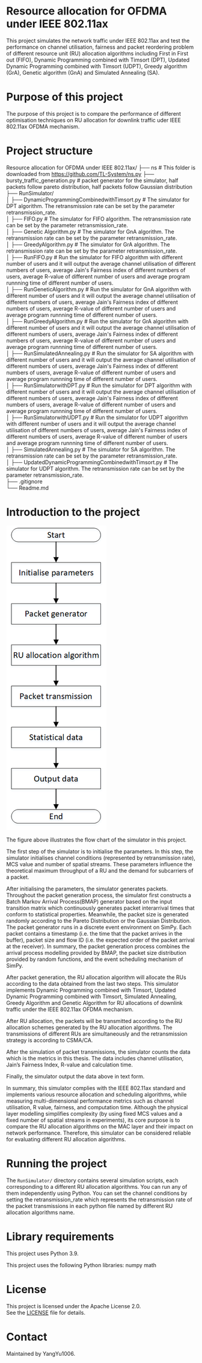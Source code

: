 # Resource allocation for OFDMA under IEEE 802.11ax

This project simulates the network traffic under IEEE 802.11ax and test the performance on channel utilisation, fairness and packet reordering problem of different resource unit (RU) allocation algorithms including First in First out (FIFO), Dynamic Programming combined with Timsort (DPT), Updated Dynamic Programming combined with Timsort (UDPT), Greedy algorithm (GrA), Genetic algorithm (GnA) and Simulated Annealing (SA).

# Purpose of this project

The purpose of this project is to compare the performance of different optimisation techniques on RU allocation for downlink traffic uder IEEE 802.11ax OFDMA mechanism.

# Project structure
Resource allocation for OFDMA under IEEE 802.11ax/
├── ns # This folder is downloaded from https://github.com/TL-System/ns.py
├── bursty_traffic_generation.py  # packet generator for the simulator, half packets follow pareto distribution, half packets follow Gaussian distribution
├── RunSimulator/  
│   ├── DynamicProgrammingCombinedwithTimsort.py  # The simulator for DPT algorithm. The retransmission rate can be set by the parameter retransmission_rate.  
│   ├── FIFO.py  # The simulator for FIFO algorithm. The retransmission rate can be set by the parameter retransmission_rate.  
│   ├── Genetic Algorithm.py # The simulator for GnA algorithm. The retransmission rate can be set by the parameter retransmission_rate.  
│   ├── GreedyAlgorithm.py  # The simulator for GrA algorithm. The retransmission rate can be set by the parameter retransmission_rate.  
│   ├── RunFIFO.py  # Run the simulator for FIFO algorithm with different number of users and it will output the average channel utilisation of different numbers of users, average Jain's Fairness index of different numbers of users, average R-value of different number of users and average program runnning time of different number of users.  
│   ├── RunGeneticAlgorithm.py  # Run the simulator for GnA algorithm with different number of users and it will output the average channel utilisation of different numbers of users, average Jain's Fairness index of different numbers of users, average R-value of different number of users and average program runnning time of different number of users.  
│   ├── RunGreedyAlgorithm.py  # Run the simulator for GrA algorithm with different number of users and it will output the average channel utilisation of different numbers of users, average Jain's Fairness index of different numbers of users, average R-value of different number of users and average program runnning time of different number of users.  
│   ├── RunSimulatedAnnealing.py  # Run the simulator for SA algorithm with different number of users and it will output the average channel utilisation of different numbers of users, average Jain's Fairness index of different numbers of users, average R-value of different number of users and average program runnning time of different number of users.  
│   ├── RunSimulatorwithDPT.py  # Run the simulator for DPT algorithm with different number of users and it will output the average channel utilisation of different numbers of users, average Jain's Fairness index of different numbers of users, average R-value of different number of users and average program runnning time of different number of users.  
│   ├── RunSimulatorwithUDPT.py  # Run the simulator for UDPT algorithm with different number of users and it will output the average channel utilisation of different numbers of users, average Jain's Fairness index of different numbers of users, average R-value of different number of users and average program runnning time of different number of users.  
│   ├── SimulatedAnnealing.py  # The simulator for SA algorithm. The retransmission rate can be set by the parameter retransmission_rate.  
│   ├── UpdatedDynamicProgrammingCombinedwithTimsort.py  # The simulator for UDPT algorithm. The retransmission rate can be set by the parameter retransmission_rate.  
├── .gitignore  
└── Readme.md  

# Introduction to the project
![flowchart](flowchart.png)

The figure above illustrates the flow chart of the simulator in this project.

The first step of the simulator is to initialise the parameters. In this step, the simulator initialises channel conditions (represented by retransmission rate), MCS value and number of spatial streams. These parameters influence the theoretical maximum throughput of a RU and the demand for subcarriers of a packet.

After initialising the parameters, the simulator generates packets. Throughout the packet generation process, the simulator first constructs a Batch Markov Arrival Process(BMAP) generator based on the input transition matrix which continuously generates packet interarrival times that conform to statistical properties. Meanwhile, the packet size is generated randomly according to the Pareto Distribution or the Gaussian Distribution. The packet generator runs in a discrete event environment on SimPy. Each packet contains a timestamp (i.e. the time that the packet arrives in the buffer), packet size and flow ID (i.e. the expected order of the packet arrival at the receiver). In summary, the packet generation process combines the arrival process modelling provided by BMAP, the packet size distribution provided by random functions, and the event scheduling mechanism of SimPy.

After packet generation, the RU allocation algorithm will allocate the RUs according to the data obtained from the last two steps. This simulator implements Dynamic Programming combined with Timsort, Updated Dynamic Programming combined with Timsort, Simulated Annealing, Greedy Algorithm and Genetic Algorithm for RU allocations of downlink traffic under the IEEE 802.11ax OFDMA mechanism.

After RU allocation, the packets will be transmitted according to the RU allocation schemes generated by the RU allocation algorithms. The transmissions of different RUs are simultaneously and the retransmission strategy is according to CSMA/CA.

After the simulation of packet transmissions, the simulator counts the data which is the metrics in this thesis. The data includes channel utilisation, Jain’s Fairness Index, R-value and calculation time.

Finally, the simulator output the data above in text form.

In summary, this simulator complies with the IEEE 802.11ax standard and implements various resource allocation and scheduling algorithms, while measuring multi-dimensional performance metrics such as channel utilisation, R value, fairness, and computation time. Although the physical layer modelling simplifies complexity (by using fixed MCS values and a fixed number of spatial streams in experiments), its core purpose is to compare the RU allocation algorithms on the MAC layer and their impact on network performance. Therefore, this simulator can be considered reliable for evaluating different RU allocation algorithms.

# Running the project

The `RunSimulator/` directory contains several simulation scripts, each corresponding to a different RU allocation algorithms. You can run any of them independently using Python. You can set the channel conditions by setting the retransmission_rate which represents the retransmission rate of the packet transmissions in each python file named by different RU allocation algorithms name.

# Library requirements
This project uses Python 3.9.

This project uses the following Python libraries:
numpy
math

# License

This project is licensed under the Apache License 2.0.  
See the [LICENSE](LICENSE) file for details.

# Contact

Maintained by YangYu1006.
